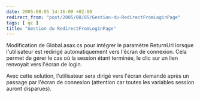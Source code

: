 ```yaml
---
date: 2005-08-05 14:16:00 +02:00
redirect_from: "post/2005/08/05/Gestion-du-RedirectFromLoginPage"
tags: [ qc ]
title: "Gestion du RedirectFromLoginPage"
---
```


Modification de Global.asax.cs pour intégrer le paramètre ReturnUrl lorsque
l'utilisateur est redirigé automatiquement vers l'écran de connexion. Cela
permet de gérer le cas où la session étant terminée, le clic sur un lien
renvoyait vers l'écran de login.

Avec cette solution, l'utilisateur sera dirigé vers l'écran demandé après un
passage par l'écran de connexion (attention car toutes les variables session
auront disparues).
